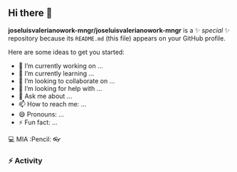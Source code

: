 ## Hi there 👋


**joseluisvalerianowork-mngr/joseluisvalerianowork-mngr** is a ✨ _special_ ✨ repository because its `README.md` (this file) appears on your GitHub profile.

Here are some ideas to get you started:

- 🔭 I’m currently working on ...
- 🌱 I’m currently learning ...
- 👯 I’m looking to collaborate on ...
- 🤔 I’m looking for help with ...
- 💬 Ask me about ...
- 📫 How to reach me: ...
- 😄 Pronouns: ...
- ⚡ Fun fact: ...



:computer: MIA
:Pencil:
:eyeglasses:



### :zap:  Activity
<!--RECENT_ACTIVITY:start -->
<!-- RECENT_ACTIVITY:last_update-->




